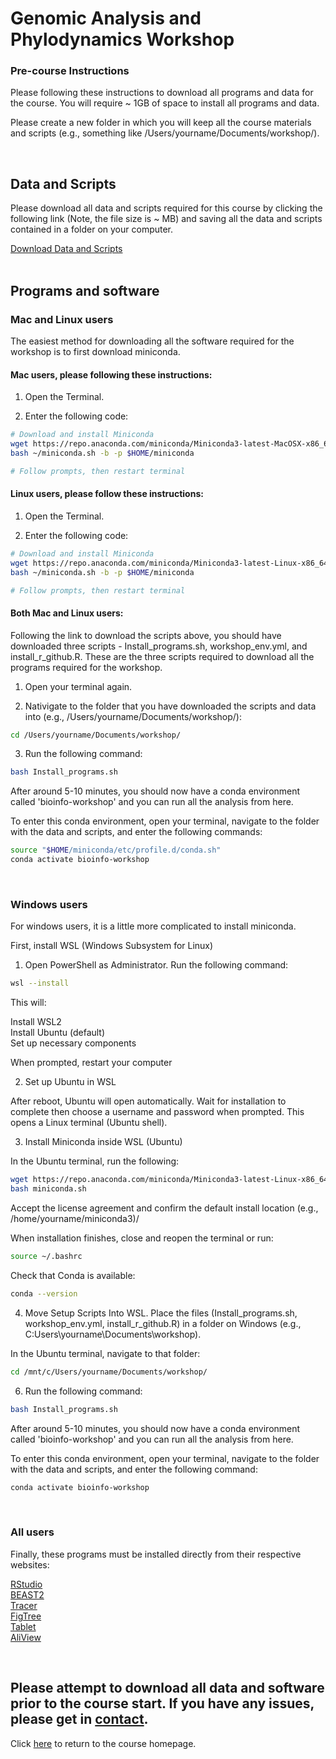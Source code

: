 # Genomic Analysis and Phylodynamics Workshop

### Pre-course Instructions

Please following these instructions to download all programs and data for the course. You will require ~ 1GB of space to install all programs and data.

Please create a new folder in which you will keep all the course materials and scripts (e.g., something like /Users/yourname/Documents/workshop/).

<br>

## Data and Scripts

Please download all data and scripts required for this course by clicking the following link (Note, the file size is ~ MB) and saving all the data and scripts contained in a folder on your computer.

[Download Data and Scripts](https://drive.google.com/drive/folders/1w3WG0jCj9BfB6aMB2Kq7vC2Yfx1ck6NB?usp=share_link)
<br>
<br>
## Programs and software

### Mac and Linux users

The easiest method for downloading all the software required for the workshop is to first download miniconda. 

#### Mac users, please following these instructions:

1. Open the Terminal.

2. Enter the following code: 

```bash
# Download and install Miniconda
wget https://repo.anaconda.com/miniconda/Miniconda3-latest-MacOSX-x86_64.sh -O ~/miniconda.sh
bash ~/miniconda.sh -b -p $HOME/miniconda

# Follow prompts, then restart terminal
```

#### Linux users, please follow these instructions:

1. Open the Terminal.

2. Enter the following code: 

```bash
# Download and install Miniconda
wget https://repo.anaconda.com/miniconda/Miniconda3-latest-Linux-x86_64.sh -O ~/miniconda.sh
bash ~/miniconda.sh -b -p $HOME/miniconda

# Follow prompts, then restart terminal
```

#### Both Mac and Linux users:
  
Following the link to download the scripts above, you should have downloaded three scripts - Install_programs.sh, workshop_env.yml, and install_r_github.R. These are the three scripts required to download all the programs required for the workshop.

1. Open your terminal again.

2. Nativigate to the folder that you have downloaded the scripts and data into (e.g., /Users/yourname/Documents/workshop/):
```bash
cd /Users/yourname/Documents/workshop/
```
3. Run the following command:
```bash
bash Install_programs.sh
```

After around 5-10 minutes, you should now have a conda environment called 'bioinfo-workshop' and you can run all the analysis from here.

To enter this conda environment, open your terminal, navigate to the folder with the data and scripts, and enter the following commands:
```bash
source "$HOME/miniconda/etc/profile.d/conda.sh"
conda activate bioinfo-workshop
```

<br>

### Windows users

For windows users, it is a little more complicated to install miniconda. 

First, install WSL (Windows Subsystem for Linux)

1. Open PowerShell as Administrator. Run the following command:
```bash
wsl --install
```

This will:

  Install WSL2<br>
  Install Ubuntu (default)<br>
  Set up necessary components

When prompted, restart your computer

2. Set up Ubuntu in WSL

After reboot, Ubuntu will open automatically. Wait for installation to complete then choose a username and password when prompted. This opens a Linux terminal (Ubuntu shell).

3. Install Miniconda inside WSL (Ubuntu)

In the Ubuntu terminal, run the following:
```bash
wget https://repo.anaconda.com/miniconda/Miniconda3-latest-Linux-x86_64.sh -O miniconda.sh
bash miniconda.sh
```

Accept the license agreement and confirm the default install location (e.g., /home/yourname/miniconda3)/

When installation finishes, close and reopen the terminal or run:
```bash
source ~/.bashrc
```

Check that Conda is available:
```bash
conda --version
```

4. Move Setup Scripts Into WSL. Place the files (Install_programs.sh, workshop_env.yml, install_r_github.R) in a folder on Windows (e.g., C:Users\yourname\Documents\workshop).

In the Ubuntu terminal, navigate to that folder:
```bash
cd /mnt/c/Users/yourname/Documents/workshop/
```

6. Run the following command:

```bash
bash Install_programs.sh
```

After around 5-10 minutes, you should now have a conda environment called 'bioinfo-workshop' and you can run all the analysis from here.

To enter this conda environment, open your terminal, navigate to the folder with the data and scripts, and enter the following command:
```bash
conda activate bioinfo-workshop
```

<br>

### All users

Finally, these programs must be installed directly from their respective websites:

[RStudio](https://posit.co/download/rstudio-desktop/)<br>
[BEAST2](https://www.beast2.org/)<br>
[Tracer](http://tree.bio.ed.ac.uk/software/tracer/)<br>
[FigTree](http://tree.bio.ed.ac.uk/software/figtree/)<br>
[Tablet](https://ics.hutton.ac.uk/tablet/)<br>
[AliView](https://ormbunkar.se/aliview/)<br>

<br>

## Please attempt to download all data and software prior to the course start. If you have any issues, please get in [contact](mailto:b.sobkowiak.12@ucl.ac.uk).

Click [here](README.md) to return to the course homepage.
